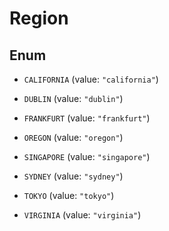 
# Region

## Enum


* `CALIFORNIA` (value: `"california"`)

* `DUBLIN` (value: `"dublin"`)

* `FRANKFURT` (value: `"frankfurt"`)

* `OREGON` (value: `"oregon"`)

* `SINGAPORE` (value: `"singapore"`)

* `SYDNEY` (value: `"sydney"`)

* `TOKYO` (value: `"tokyo"`)

* `VIRGINIA` (value: `"virginia"`)



